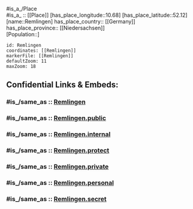﻿---
confidential: public
isDeleted: false
location:
- 52.12
- 10.68
mapmarker: city
mapzoom:
- 7
- 12
SpocWebEntityId: 33703
tags:
- geo/City
type: City
---

#is_a_/Place  
#is_a_ :: [[Place]] 
[has_place_longitude::10.68] 
[has_place_latitude::52.12] 
[name::Remlingen] 
has_place_country:: [[Germany]]  
has_place_province:: [[Niedersachsen]]  
[Population::] 



```leaflet
id: Remlingen
coordinates: [[Remlingen]] 
markerFile: [[Remlingen]] 
defaultZoom: 11 
maxZoom: 18
```


## Confidential Links & Embeds: 

### #is_/same_as :: [Remlingen](/_Standards/Earth/Continent/Europe/Europe~Central/Germany/Germany~West/Niedersachsen/counties~Niedersachsen/Wolfenbuettel/cities~Wolfenbüttel/Elm-Asse/boroughs~Elm-Asse/Remlingen.md) 

### #is_/same_as :: [Remlingen.public](/_public/Earth/Continent/Europe/Europe~Central/Germany/Germany~West/Niedersachsen/counties~Niedersachsen/Wolfenbuettel/cities~Wolfenbüttel/Elm-Asse/boroughs~Elm-Asse/Remlingen.public.md) 

### #is_/same_as :: [Remlingen.internal](/_internal/Earth/Continent/Europe/Europe~Central/Germany/Germany~West/Niedersachsen/counties~Niedersachsen/Wolfenbuettel/cities~Wolfenbüttel/Elm-Asse/boroughs~Elm-Asse/Remlingen.internal.md) 

### #is_/same_as :: [Remlingen.protect](/_protect/Earth/Continent/Europe/Europe~Central/Germany/Germany~West/Niedersachsen/counties~Niedersachsen/Wolfenbuettel/cities~Wolfenbüttel/Elm-Asse/boroughs~Elm-Asse/Remlingen.protect.md) 

### #is_/same_as :: [Remlingen.private](/_private/Earth/Continent/Europe/Europe~Central/Germany/Germany~West/Niedersachsen/counties~Niedersachsen/Wolfenbuettel/cities~Wolfenbüttel/Elm-Asse/boroughs~Elm-Asse/Remlingen.private.md) 

### #is_/same_as :: [Remlingen.personal](/_personal/Earth/Continent/Europe/Europe~Central/Germany/Germany~West/Niedersachsen/counties~Niedersachsen/Wolfenbuettel/cities~Wolfenbüttel/Elm-Asse/boroughs~Elm-Asse/Remlingen.personal.md) 

### #is_/same_as :: [Remlingen.secret](/_secret/Earth/Continent/Europe/Europe~Central/Germany/Germany~West/Niedersachsen/counties~Niedersachsen/Wolfenbuettel/cities~Wolfenbüttel/Elm-Asse/boroughs~Elm-Asse/Remlingen.secret.md)

